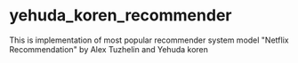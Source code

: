 # yehuda_koren_recommender
This is implementation of most popular recommender system model "Netflix Recommendation" by Alex Tuzhelin and Yehuda koren
